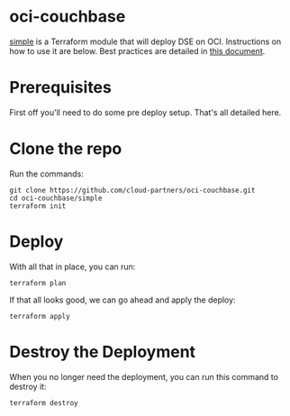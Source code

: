 # oci-couchbase
[simple](simple) is a Terraform module that will deploy DSE on OCI. Instructions on how to use it are below. Best practices are detailed in [this document](bestpractices.md).

# Prerequisites
First off you'll need to do some pre deploy setup.  That's all detailed here.

# Clone the repo
Run the commands:

    git clone https://github.com/cloud-partners/oci-couchbase.git
    cd oci-couchbase/simple
    terraform init

# Deploy
With all that in place, you can run:

    terraform plan

If that all looks good, we can go ahead and apply the deploy:

    terraform apply

# Destroy the Deployment
When you no longer need the deployment, you can run this command to destroy it:

    terraform destroy
